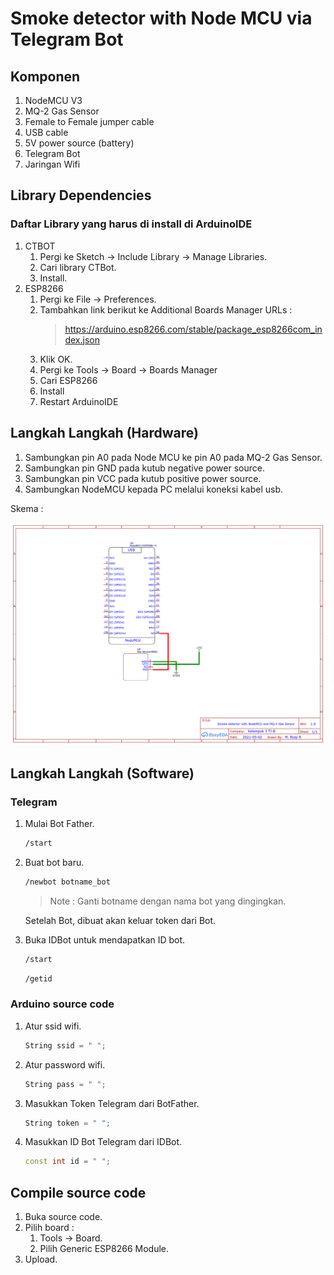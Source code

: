 # Smoke detector with Node MCU via Telegram Bot

## Komponen
1. NodeMCU V3
2. MQ-2 Gas Sensor
3. Female to Female jumper cable
4. USB cable
5. 5V power source (battery)
6. Telegram Bot
7. Jaringan Wifi

## Library Dependencies
### Daftar Library yang harus di install di ArduinoIDE
1. CTBOT
    1. Pergi ke Sketch -> Include Library -> Manage Libraries.
    2. Cari library CTBot.
    3. Install.
2. ESP8266
    1. Pergi ke File -> Preferences.
    2. Tambahkan link berikut ke Additional Boards Manager URLs :
        > https://arduino.esp8266.com/stable/package_esp8266com_index.json
    3. Klik OK.
    4. Pergi ke Tools -> Board -> Boards Manager
    5. Cari ESP8266
    6. Install
    7. Restart ArduinoIDE

## Langkah Langkah (Hardware)

1. Sambungkan pin A0 pada Node MCU ke pin A0 pada MQ-2 Gas Sensor.
2. Sambungkan pin GND pada kutub negative power source.
3. Sambungkan pin VCC pada kutub positive power source.
4. Sambungkan NodeMCU kepada PC melalui koneksi kabel usb.

Skema :

![skema](Skema.png)

## Langkah Langkah (Software)

### Telegram
1. Mulai Bot Father.
    ``` bash
    /start
    ```
2. Buat bot baru.
    ``` bash
    /newbot botname_bot
    ```
    > Note : Ganti botname dengan nama bot yang dingingkan.
    
    Setelah Bot, dibuat akan keluar token dari Bot.
        
3. Buka IDBot untuk mendapatkan ID bot.
    ``` bash
    /start
    ```
        
    ``` bash
    /getid
    ```
### Arduino source code
1. Atur ssid wifi.
   ``` cpp
   String ssid = " ";
   ```
2. Atur password wifi.
    ``` cpp
    String pass = " ";
    ```
3. Masukkan Token Telegram dari BotFather.
    ``` cpp
    String token = " "; 
    ```
4. Masukkan ID Bot Telegram dari IDBot.
    ``` cpp
    const int id = " ";
    ```
    
## Compile source code
1. Buka source code.
2. Pilih board :
    1. Tools -> Board.
    2. Pilih Generic ESP8266 Module.
3. Upload.
    
